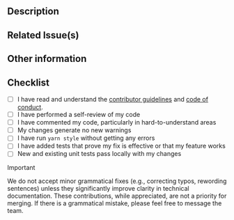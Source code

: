 <!-- Please refer to our CONTRIBUTING documentation for any questions on submitting a pull request. -->
<!-- Provide a general summary of your changes in the Title above. -->

## Description

<!-- Describe your changes in detail. -->
<!-- You may want to answer some of the following questions: -->
<!-- What kind of change does this PR introduce?** (Bug fix, feature, docs update, ...) -->
<!-- What is the current behavior?** (You can also link to an open issue here) -->
<!-- What is the new behavior (if this is a feature change)? -->
<!-- Does this PR introduce a breaking change?** (What changes might users need to make in their application due to this PR?) -->

## Related Issue(s)

<!-- This project accepts pull requests related to open issues. -->
<!-- If suggesting a new feature or change, please discuss it in an issue first. -->
<!-- If fixing a bug, there should be an issue describing it with steps to reproduce. -->
<!-- Please link to the issue(s) here -->

<!-- Closes # -->
<!-- Fixes # -->

## Other information

<!-- Any other information that is important to this PR such as screenshots of how the component looks before and after the change. -->
<!-- Feel free to remove this section if you will not use it. -->

## Checklist

<!-- Please check if the PR fulfills these requirements. -->

- [ ] I have read and understand the [contributor guidelines](https://github.com/privacy-scaling-explorations/zk-kit.noir/blob/main/CONTRIBUTING.md) and [code of conduct](https://github.com/privacy-scaling-explorations/zk-kit.noir/blob/main/CODE_OF_CONDUCT.md).
- [ ] I have performed a self-review of my code
- [ ] I have commented my code, particularly in hard-to-understand areas
- [ ] My changes generate no new warnings
- [ ] I have run `yarn style` without getting any errors
- [ ] I have added tests that prove my fix is effective or that my feature works
- [ ] New and existing unit tests pass locally with my changes

> [!IMPORTANT]
> We do not accept minor grammatical fixes (e.g., correcting typos, rewording sentences) unless they significantly improve clarity in technical documentation. These contributions, while appreciated, are not a priority for merging. If there is a grammatical mistake, please feel free to message the team.
